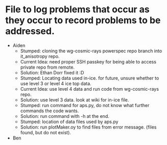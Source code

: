# File to log problems that occur as they occur to record problems to be addressed.

- Aiden
  - Stumped: cloning the wg-cosmic-rays powerspec repo branch into it_anisotropy repo.
  - Current Idea: need proper SSH passkey for being able to access private repo from remote.
  - Solution: Ethan Dorr fixed it :D
  - Stumped: Locating data used in-ice. for future, unsure whether to use level 3 or level 4 ice top data.
  - Current Idea: use level 4 data and run code from wg-cosmic-rays repo.
  - Solution: use level 3 data. look at wiki for in-ice file.
  - Stumped: run command for aps.py, do not know what further commands the code wants.
  - Solution: run command with -h at the end.
  - Stumped: location of data files used by aps.py
  - Solution: run plotMaker.oy to find files from error message. (files found, but do not exist).
- Ben
